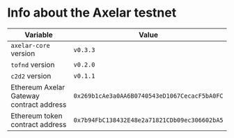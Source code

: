 # Info about the Axelar testnet

Variable  | Value
------------- | -------------
`axelar-core` version | `v0.3.3`
`tofnd` version | `v0.2.0`
`c2d2` version | `v0.1.1`
Ethereum Axelar Gateway contract address | `0x269b1cAe3a0AA6B0740543eD1067CecacF5bA0FC`
Ethereum token contract address | `0x7b94FbC138432E48e2a71821CDb09ec306602bA5`
